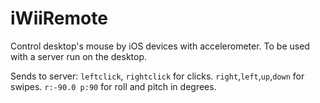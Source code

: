 # iWiiRemote

Control desktop's mouse by iOS devices with accelerometer.
To be used with a server run on the desktop.

Sends to server:
`leftclick`, `rightclick` for clicks.
`right`,`left`,`up`,`down` for swipes.
`r:-90.0 p:90` for roll and pitch in degrees.